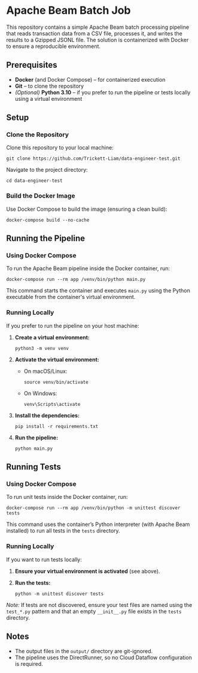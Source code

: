 # Apache Beam Batch Job

This repository contains a simple Apache Beam batch processing pipeline that reads transaction data from a CSV file, processes it, and writes the results to a Gzipped JSONL file. The solution is containerized with Docker to ensure a reproducible environment.

## Prerequisites

- **Docker** (and Docker Compose) – for containerized execution  
- **Git** – to clone the repository  
- *(Optional)* **Python 3.10** – if you prefer to run the pipeline or tests locally using a virtual environment

## Setup

### Clone the Repository

Clone this repository to your local machine:

    git clone https://github.com/Trickett-Liam/data-engineer-test.git

Navigate to the project directory:

    cd data-engineer-test

### Build the Docker Image

Use Docker Compose to build the image (ensuring a clean build):

    docker-compose build --no-cache

## Running the Pipeline

### Using Docker Compose

To run the Apache Beam pipeline inside the Docker container, run:

    docker-compose run --rm app /venv/bin/python main.py

This command starts the container and executes `main.py` using the Python executable from the container's virtual environment.

### Running Locally

If you prefer to run the pipeline on your host machine:

1. **Create a virtual environment:**

       python3 -m venv venv

2. **Activate the virtual environment:**

   - On macOS/Linux:

         source venv/bin/activate

   - On Windows:

         venv\Scripts\activate

3. **Install the dependencies:**

       pip install -r requirements.txt

4. **Run the pipeline:**

       python main.py

## Running Tests

### Using Docker Compose

To run unit tests inside the Docker container, run:

    docker-compose run --rm app /venv/bin/python -m unittest discover tests

This command uses the container’s Python interpreter (with Apache Beam installed) to run all tests in the `tests` directory.

### Running Locally

If you want to run tests locally:

1. **Ensure your virtual environment is activated** (see above).

2. **Run the tests:**

       python -m unittest discover tests

*Note:* If tests are not discovered, ensure your test files are named using the `test_*.py` pattern and that an empty `__init__.py` file exists in the `tests` directory.

## Notes

- The output files in the `output/` directory are git-ignored.
- The pipeline uses the DirectRunner, so no Cloud Dataflow configuration is required.
